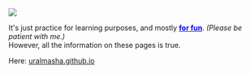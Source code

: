<a href="https://uralmasha.github.io" target="blank"><img src="https://github.com/uralmasha/uralmasha/blob/master/readme_Img.PNG" style="text-align: center;"/></a>

<p>It's just practice for learning purposes, and mostly <u><span style="color:blue;"><strong>for fun</strong></span></u>. <i>(Please be patient with me.)</i><br/>
However, all the information on these pages is true. </p>

Here: <a href="https://uralmasha.github.io" target="blank">uralmasha.github.io</a>

